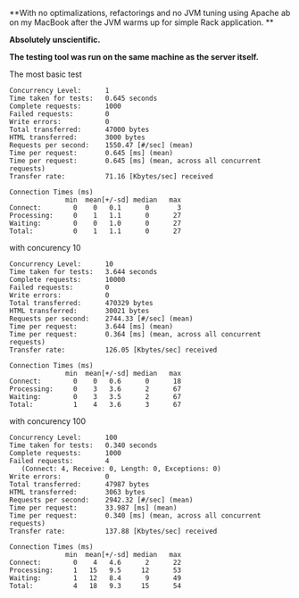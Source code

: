 **With no optimalizations, refactorings and no JVM tuning using Apache ab on my MacBook after the JVM warms up for simple Rack application. **

**Absolutely unscientific.**

**The testing tool was run on the same machine as the server itself.**

The most basic test

    Concurrency Level:      1
    Time taken for tests:   0.645 seconds
    Complete requests:      1000
    Failed requests:        0
    Write errors:           0
    Total transferred:      47000 bytes
    HTML transferred:       3000 bytes
    Requests per second:    1550.47 [#/sec] (mean)
    Time per request:       0.645 [ms] (mean)
    Time per request:       0.645 [ms] (mean, across all concurrent requests)
    Transfer rate:          71.16 [Kbytes/sec] received

    Connection Times (ms)
                  min  mean[+/-sd] median   max
    Connect:        0    0   0.1      0       3
    Processing:     0    1   1.1      0      27
    Waiting:        0    0   1.0      0      27
    Total:          0    1   1.1      0      27

with concurency 10

    Concurrency Level:      10
    Time taken for tests:   3.644 seconds
    Complete requests:      10000
    Failed requests:        0
    Write errors:           0
    Total transferred:      470329 bytes
    HTML transferred:       30021 bytes
    Requests per second:    2744.33 [#/sec] (mean)
    Time per request:       3.644 [ms] (mean)
    Time per request:       0.364 [ms] (mean, across all concurrent requests)
    Transfer rate:          126.05 [Kbytes/sec] received

    Connection Times (ms)
                  min  mean[+/-sd] median   max
    Connect:        0    0   0.6      0      18
    Processing:     0    3   3.6      2      67
    Waiting:        0    3   3.5      2      67
    Total:          1    4   3.6      3      67

with concurency 100

    Concurrency Level:      100
    Time taken for tests:   0.340 seconds
    Complete requests:      1000
    Failed requests:        4
       (Connect: 4, Receive: 0, Length: 0, Exceptions: 0)
    Write errors:           0
    Total transferred:      47987 bytes
    HTML transferred:       3063 bytes
    Requests per second:    2942.32 [#/sec] (mean)
    Time per request:       33.987 [ms] (mean)
    Time per request:       0.340 [ms] (mean, across all concurrent requests)
    Transfer rate:          137.88 [Kbytes/sec] received

    Connection Times (ms)
                  min  mean[+/-sd] median   max
    Connect:        0    4   4.6      2      22
    Processing:     1   15   9.5     12      53
    Waiting:        1   12   8.4      9      49
    Total:          4   18   9.3     15      54